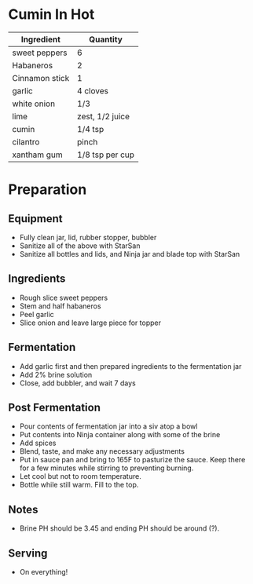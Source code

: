 # Cumin In Hot

| Ingredient     | Quantity        |
| -------------- | --------------- |
| sweet peppers  | 6               |
| Habaneros      | 2               |
| Cinnamon stick | 1               |
| garlic         | 4 cloves        |
| white onion    | 1/3             |
| lime           | zest, 1/2 juice |
| cumin          | 1/4 tsp         |
| cilantro       | pinch           |
| xantham gum    | 1/8 tsp per cup |

# Preparation

## Equipment

* Fully clean jar, lid, rubber stopper, bubbler
* Sanitize all of the above with StarSan
* Sanitize all bottles and lids, and Ninja jar and blade top with StarSan

## Ingredients

* Rough slice sweet peppers
* Stem and half habaneros
* Peel garlic
* Slice onion and leave large piece for topper

## Fermentation

* Add garlic first and then prepared ingredients to the fermentation jar
* Add 2% brine solution
* Close, add bubbler, and wait 7 days

## Post Fermentation

* Pour contents of fermentation jar into a siv atop a bowl
* Put contents into Ninja container along with some of the brine
* Add spices
* Blend, taste, and make any necessary adjustments
* Put in sauce pan and bring to 165F to pasturize the sauce. Keep there for a few minutes while stirring to preventing burning.
* Let cool but not to room temperature.
* Bottle while still warm. Fill to the top.

## Notes

* Brine PH should be 3.45 and ending PH should be around (?).

## Serving

* On everything!
